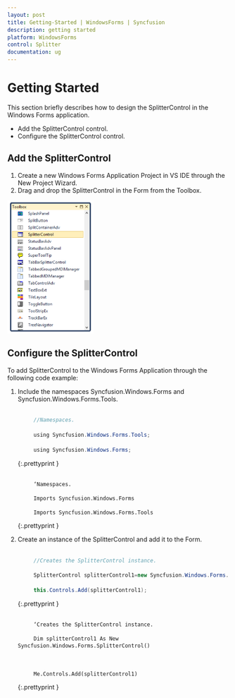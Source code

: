 ```yaml
---
layout: post
title: Getting-Started | WindowsForms | Syncfusion
description: getting started
platform: WindowsForms
control: Splitter  
documentation: ug
---
```


# Getting Started

This section briefly describes how to design the SplitterControl in the Windows Forms application.

* Add the SplitterControl control. 
* Configure the SplitterControl control.

## Add the SplitterControl

1. Create a new Windows Forms Application Project in VS IDE through the New Project Wizard.
2. Drag and drop the SplitterControl in the Form from the Toolbox.

![](Getting-Started_images/Getting-Started_img1.png)



## Configure the SplitterControl

To add SplitterControl to the Windows Forms Application through the following code example:

1. Include the namespaces Syncfusion.Windows.Forms and Syncfusion.Windows.Forms.Tools.

   ~~~ cs

		//Namespaces.

		using Syncfusion.Windows.Forms.Tools;

		using Syncfusion.Windows.Forms;

   ~~~
   {:.prettyprint }


   ~~~ vbnet

		‘Namespaces.

		Imports Syncfusion.Windows.Forms

		Imports Syncfusion.Windows.Forms.Tools

   ~~~
   {:.prettyprint }


2. Create an instance of the SplitterControl and add it to the Form.

   ~~~ cs

		//Creates the SplitterControl instance.

		SplitterControl splitterControl1=new Syncfusion.Windows.Forms.SplitterControl();

		this.Controls.Add(splitterControl1);

   ~~~
   {:.prettyprint }


   ~~~ vbnet

		‘Creates the SplitterControl instance.

		Dim splitterControl1 As New Syncfusion.Windows.Forms.SplitterControl()



		Me.Controls.Add(splitterControl1)

   ~~~
   {:.prettyprint }






